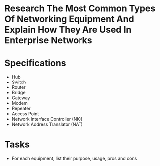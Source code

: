 # Research The Most Common Types Of Networking Equipment And Explain How They Are Used In Enterprise Networks


# Specifications
- Hub
- Switch
- Router
- Bridge
- Gateway
- Modem
- Repeater
- Access Point
- Network Interface Controller (NIC)
- Network Address Translator (NAT)

# Tasks
- For each equipment, list their purpose, usage, pros and cons

